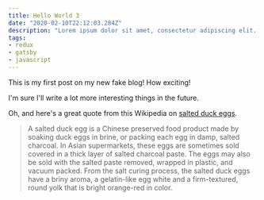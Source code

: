 ```yaml
---
title: Hello World 3
date: "2020-02-10T22:12:03.284Z"
description: "Lorem ipsum dolor sit amet, consectetur adipiscing elit. Curabitur ullamcorper eleifend justo ut sodales. Suspendisse ultrices tortor sed sollicitudin iaculis. Praesent sagittis purus est, vel aliquam nisi vehicula vitae. Lorem ipsum dolor sit amet, consectetur adipiscing elit. Phasellus porta sed tellus in posuere. Proin et urna et tortor aliquet commodo. Curabitur convallis volutpat lectus sit amet suscipit. Phasellus purus risus, tincidunt eget pulvinar at, pellentesque et metus. Sed placerat eros in lorem pharetra, sit amet efficitur leo efficitur. Maecenas at dolor dolor. Donec eros quam, aliquam eu maximus sed, gravida at massa."
tags:
- redux
- gatsby
- javascript
---
```


This is my first post on my new fake blog! How exciting!

I'm sure I'll write a lot more interesting things in the future.

Oh, and here's a great quote from this Wikipedia on
[salted duck eggs](http://en.wikipedia.org/wiki/Salted_duck_egg).

> A salted duck egg is a Chinese preserved food product made by soaking duck
> eggs in brine, or packing each egg in damp, salted charcoal. In Asian
> supermarkets, these eggs are sometimes sold covered in a thick layer of salted
> charcoal paste. The eggs may also be sold with the salted paste removed,
> wrapped in plastic, and vacuum packed. From the salt curing process, the
> salted duck eggs have a briny aroma, a gelatin-like egg white and a
> firm-textured, round yolk that is bright orange-red in color.
